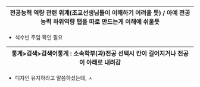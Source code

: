 
| 전공능력 역량 관련 위계(조교선생님들이 이해하기 어려울 듯) / 아예 전공능력 하위역량 탭을 따로 만드는게 이해에 쉬울듯 |
| ------------------------------------------------------------------- |
- 석수빈 주임 확인 필요


| 통계>검색>검색어통계 : 소속학부(과)전공 선택시 칸이 길어지거나 전공이 아래로 내려감 |
| ------------------------------------------------ |
- 디자인 유지하라고 말씀하셨는데, ㅅ